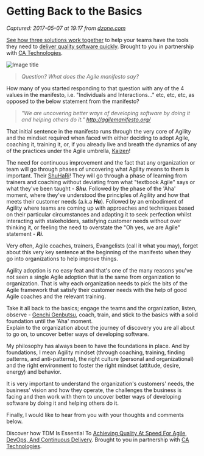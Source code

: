 # Getting Back to the Basics

_Captured: 2017-05-07 at 19:17 from [dzone.com](https://dzone.com/articles/back-to-basics)_

[See how three solutions work together](https://dzone.com/go?i=204124&u=https%3A%2F%2Fad.doubleclick.net%2Fddm%2Ftrackclk%2FN6040.130331DZONE%2FB11226848.150123399%3Bdc_trk_aid%3D321096583%3Bdc_trk_cid%3D81552442%3Bdc_lat%3D%3Bdc_rdid%3D%3Btag_for_child_directed_treatment%3D) to help your teams have the tools they need to [deliver quality software quickly](https://dzone.com/go?i=204124&u=https%3A%2F%2Fad.doubleclick.net%2Fddm%2Ftrackclk%2FN6040.130331DZONE%2FB11226848.150123399%3Bdc_trk_aid%3D321096583%3Bdc_trk_cid%3D81552442%3Bdc_lat%3D%3Bdc_rdid%3D%3Btag_for_child_directed_treatment%3D). Brought to you in partnership with [CA Technologies](https://dzone.com/go?i=204124&u=https%3A%2F%2Fad.doubleclick.net%2Fddm%2Ftrackclk%2FN6040.130331DZONE%2FB11226848.150123399%3Bdc_trk_aid%3D321096583%3Bdc_trk_cid%3D81552442%3Bdc_lat%3D%3Bdc_rdid%3D%3Btag_for_child_directed_treatment%3D).

![Image title](https://dzone.com/storage/temp/5165898-blackboard.jpg)

> _Question? What does the Agile manifesto say?_

How many of you started responding to that question with any of the 4 values in the manifesto, i.e. "Individuals and Interactions..." etc, etc, etc, as opposed to the below statement from the manifesto?

> _"We are uncovering better ways of developing software by doing it and helping others do it." <http://agilemanifesto.org/>_

That initial sentence in the manifesto runs through the very core of Agility and the mindset required when faced with either deciding to adopt Agile, coaching it, training it, or, if you already live and breath the dynamics of any of the practices under the Agile umbrella, [Kaizen](https://urldefense.proofpoint.com/v2/url?u=https-3A__en.wikipedia.org_wiki_Kaizen&d=DgMFaQ&c=aGHIJeafFG1OvdAmHquqHk8LwduOIVr390d9RxG_Ii0&r=jBE565wR1ujxfWDhO2mhH1F2BPZsXCKMQ4vMZ51CxYHa4zzZFrEgPII9yvL-1uo-&m=-WKYZq8IFd-ihTpZQozYsRT5oX6LAwAbOXPVcd2wqjU&s=2DqvkImX1bciWZBEVjj7dm8nG39ZOSxA43_t4TcX3hA&e=)!

The need for continuous improvement and the fact that any organization or team will go through phases of uncovering what Agility means to them is important. Their [ShuHaRi](https://urldefense.proofpoint.com/v2/url?u=https-3A__en.wikipedia.org_wiki_Shuhari&d=DgMFaQ&c=aGHIJeafFG1OvdAmHquqHk8LwduOIVr390d9RxG_Ii0&r=jBE565wR1ujxfWDhO2mhH1F2BPZsXCKMQ4vMZ51CxYHa4zzZFrEgPII9yvL-1uo-&m=-WKYZq8IFd-ihTpZQozYsRT5oX6LAwAbOXPVcd2wqjU&s=CuWh6po9Rnz158WPd1ZJi7zGOYNo_xwhe9jh8kefbq4&e=)! They will go through a phase of learning from trainers and coaching without deviating from what "textbook Agile" says or what they've been taught - **_Shu_**. Followed by the phase of the 'Aha' moment, where they've understood the principles of Agility and how that meets their customer needs (a.k.a **_Ha_**). Followed by an embodiment of Agility where teams are coming up with approaches and techniques based on their particular circumstances and adapting it to seek perfection whilst interacting with stakeholders, satisfying customer needs without over thinking it, or feeling the need to overstate the "Oh yes, we are Agile" statement - **_Ri_**.

Very often, Agile coaches, trainers, Evangelists (call it what you may), forget about this very key sentence at the beginning of the manifesto when they go into organizations to help improve things.

Agility adoption is no easy feat and that's one of the many reasons you've not seen a single Agile adoption that is the same from organization to organization. That is why each organization needs to pick the bits of the Agile framework that satisfy their customer needs with the help of good Agile coaches and the relevant training.

Take it all back to the basics; engage the teams and the organization, listen, observe - [Genchi Genbutsu](https://urldefense.proofpoint.com/v2/url?u=https-3A__en.wikipedia.org_wiki_Genchi-5FGenbutsu&d=DgMFaQ&c=aGHIJeafFG1OvdAmHquqHk8LwduOIVr390d9RxG_Ii0&r=jBE565wR1ujxfWDhO2mhH1F2BPZsXCKMQ4vMZ51CxYHa4zzZFrEgPII9yvL-1uo-&m=-WKYZq8IFd-ihTpZQozYsRT5oX6LAwAbOXPVcd2wqjU&s=icS304dQBnoZJPSNhqNBoDj0OjMUxUVxnzPHihiZCvo&e=), coach, train, and stick to the basics with a solid foundation until the 'Aha' moment.  
Explain to the organization about the journey of discovery you are all about to go on, to uncover better ways of developing software.

My philosophy has always been to have the foundations in place. And by foundations, I mean Agility mindset (through coaching, training, finding patterns, and anti-patterns), the right culture (personal and organizational) and the right environment to foster the right mindset (attitude, desire, energy) and behavior.

It is very important to understand the organization's customers' needs, the business' vision and how they operate, the challenges the business is facing and then work with them to uncover better ways of developing software by doing it and helping others do it.

Finally, I would like to hear from you with your thoughts and comments below.

Discover how TDM Is Essential To [Achieving Quality At Speed For Agile, DevOps, And Continuous Delivery](https://dzone.com/go?i=204125&u=https%3A%2F%2Fad.doubleclick.net%2Fddm%2Ftrackclk%2FN6040.130331DZONE%2FB11226848.150413345%3Bdc_trk_aid%3D321095198%3Bdc_trk_cid%3D81552443%3Bdc_lat%3D%3Bdc_rdid%3D%3Btag_for_child_directed_treatment%3D). Brought to you in partnership with [CA Technologies](https://dzone.com/go?i=204125&u=https%3A%2F%2Fad.doubleclick.net%2Fddm%2Ftrackclk%2FN6040.130331DZONE%2FB11226848.150413345%3Bdc_trk_aid%3D321095198%3Bdc_trk_cid%3D81552443%3Bdc_lat%3D%3Bdc_rdid%3D%3Btag_for_child_directed_treatment%3D).
